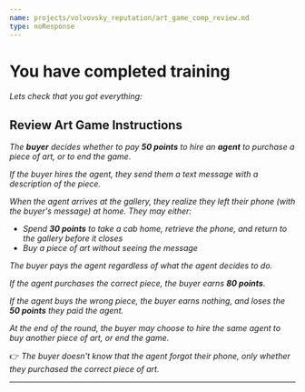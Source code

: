 ```yaml
---
name: projects/volvovsky_reputation/art_game_comp_review.md
type: noResponse
---
```


# You have completed training

_Lets check that you got everything:_

## Review Art Game Instructions

_The **buyer** decides whether to pay **50 points** to hire an **agent** to purchase a piece of art, or to end the game._

_If the buyer hires the agent, they send them a text message with a description of the piece._

_When the agent arrives at the gallery, they realize they left their phone (with the buyer's message) at home. They may either:_

- _Spend **30 points** to take a cab home, retrieve the phone, and return to the gallery before it closes_
- _Buy a piece of art without seeing the message_

_The buyer pays the agent regardless of what the agent decides to do._

_If the agent purchases the correct piece, the buyer earns **80 points**._

_If the agent buys the wrong piece, the buyer earns nothing, and loses the **50 points** they paid the agent._

_At the end of the round, the buyer may choose to hire the same agent to buy another piece of art, or end the game._

👉 _The buyer doesn't know that the agent forgot their phone, only whether they purchased the correct piece of art._

---
